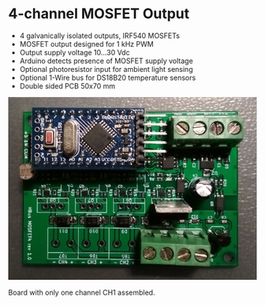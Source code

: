# 4-channel MOSFET Output

  * 4 galvanically isolated outputs, IRF540 MOSFETs
  * MOSFET output designed for 1 kHz PWM
  * Output supply voltage 10...30 Vdc
  * Arduino detects presence of MOSFET supply voltage
  * Optional photoresistor input for ambient light sensing
  * Optional 1-Wire bus for DS18B20 temperature sensors
  * Double sided PCB 50x70 mm

![Pic1](https://github.com/akouz/HBus/blob/master/HBus_MOSFET4/PIC/HBus_MOSFETdrv4.jpg)

Board with only one channel CH1 assembled.
